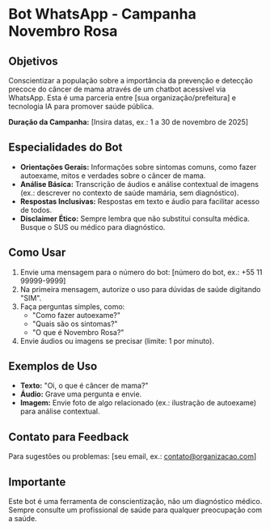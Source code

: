# Bot WhatsApp - Campanha Novembro Rosa

## Objetivos

Conscientizar a população sobre a importância da prevenção e detecção precoce do câncer de mama através de um chatbot acessível via WhatsApp. Esta é uma parceria entre [sua organização/prefeitura] e tecnologia IA para promover saúde pública.

**Duração da Campanha:** [Insira datas, ex.: 1 a 30 de novembro de 2025]

## Especialidades do Bot

- **Orientações Gerais:** Informações sobre sintomas comuns, como fazer autoexame, mitos e verdades sobre o câncer de mama.
- **Análise Básica:** Transcrição de áudios e análise contextual de imagens (ex.: descrever no contexto de saúde mamária, sem diagnóstico).
- **Respostas Inclusivas:** Respostas em texto e áudio para facilitar acesso de todos.
- **Disclaimer Ético:** Sempre lembra que não substitui consulta médica. Busque o SUS ou médico para diagnóstico.

## Como Usar

1. Envie uma mensagem para o número do bot: [número do bot, ex.: +55 11 99999-9999]
2. Na primeira mensagem, autorize o uso para dúvidas de saúde digitando "SIM".
3. Faça perguntas simples, como:
   - "Como fazer autoexame?"
   - "Quais são os sintomas?"
   - "O que é Novembro Rosa?"
4. Envie áudios ou imagens se precisar (limite: 1 por minuto).

## Exemplos de Uso

- **Texto:** "Oi, o que é câncer de mama?"
- **Áudio:** Grave uma pergunta e envie.
- **Imagem:** Envie foto de algo relacionado (ex.: ilustração de autoexame) para análise contextual.

## Contato para Feedback

Para sugestões ou problemas: [seu email, ex.: contato@organizacao.com]

## Importante

Este bot é uma ferramenta de conscientização, não um diagnóstico médico. Sempre consulte um profissional de saúde para qualquer preocupação com a saúde.